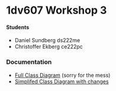 # 1dv607 Workshop 3

#### Students
* Daniel Sundberg ds222me
* Christoffer Ekberg ce222pc

### Documentation
* [Full Class Diagram](/BlackJack/documentation/class-diagram-full.png) (sorry for the mess)
* [Simplifed Class Diagram with changes](/BlackJack/documentation/class-diagram-simplified.png)


